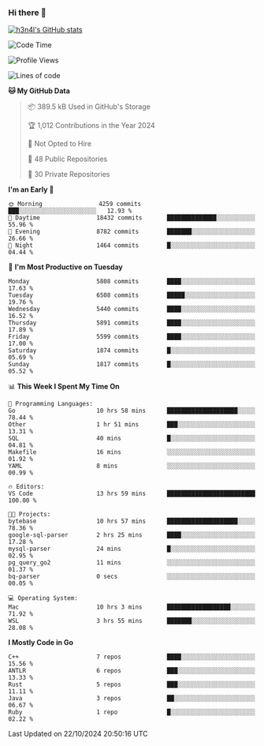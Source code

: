 ### Hi there 👋

[![h3n4l's GitHub stats](https://github-readme-stats.vercel.app/api?username=h3n4l&count_private=true&show_icons=true&theme=radical)](https://github.com/h3n4l/github-readme-stats)

<!--START_SECTION:waka-->
![Code Time](http://img.shields.io/badge/Code%20Time-1%2C980%20hrs%2027%20mins-blue)

![Profile Views](http://img.shields.io/badge/Profile%20Views-0-blue)

![Lines of code](https://img.shields.io/badge/From%20Hello%20World%20I%27ve%20Written-12.6%20million%20lines%20of%20code-blue)

**🐱 My GitHub Data** 

> 📦 389.5 kB Used in GitHub's Storage 
 > 
> 🏆 1,012 Contributions in the Year 2024
 > 
> 🚫 Not Opted to Hire
 > 
> 📜 48 Public Repositories 
 > 
> 🔑 30 Private Repositories 
 > 
**I'm an Early 🐤** 

```text
🌞 Morning                4259 commits        ███░░░░░░░░░░░░░░░░░░░░░░   12.93 % 
🌆 Daytime                18432 commits       ██████████████░░░░░░░░░░░   55.96 % 
🌃 Evening                8782 commits        ███████░░░░░░░░░░░░░░░░░░   26.66 % 
🌙 Night                  1464 commits        █░░░░░░░░░░░░░░░░░░░░░░░░   04.44 % 
```
📅 **I'm Most Productive on Tuesday** 

```text
Monday                   5808 commits        ████░░░░░░░░░░░░░░░░░░░░░   17.63 % 
Tuesday                  6508 commits        █████░░░░░░░░░░░░░░░░░░░░   19.76 % 
Wednesday                5440 commits        ████░░░░░░░░░░░░░░░░░░░░░   16.52 % 
Thursday                 5891 commits        ████░░░░░░░░░░░░░░░░░░░░░   17.89 % 
Friday                   5599 commits        ████░░░░░░░░░░░░░░░░░░░░░   17.00 % 
Saturday                 1874 commits        █░░░░░░░░░░░░░░░░░░░░░░░░   05.69 % 
Sunday                   1817 commits        █░░░░░░░░░░░░░░░░░░░░░░░░   05.52 % 
```


📊 **This Week I Spent My Time On** 

```text
💬 Programming Languages: 
Go                       10 hrs 58 mins      ████████████████████░░░░░   78.44 % 
Other                    1 hr 51 mins        ███░░░░░░░░░░░░░░░░░░░░░░   13.31 % 
SQL                      40 mins             █░░░░░░░░░░░░░░░░░░░░░░░░   04.81 % 
Makefile                 16 mins             ░░░░░░░░░░░░░░░░░░░░░░░░░   01.92 % 
YAML                     8 mins              ░░░░░░░░░░░░░░░░░░░░░░░░░   00.99 % 

🔥 Editors: 
VS Code                  13 hrs 59 mins      █████████████████████████   100.00 % 

🐱‍💻 Projects: 
bytebase                 10 hrs 57 mins      ████████████████████░░░░░   78.36 % 
google-sql-parser        2 hrs 25 mins       ████░░░░░░░░░░░░░░░░░░░░░   17.28 % 
mysql-parser             24 mins             █░░░░░░░░░░░░░░░░░░░░░░░░   02.95 % 
pg_query_go2             11 mins             ░░░░░░░░░░░░░░░░░░░░░░░░░   01.37 % 
bq-parser                0 secs              ░░░░░░░░░░░░░░░░░░░░░░░░░   00.05 % 

💻 Operating System: 
Mac                      10 hrs 3 mins       ██████████████████░░░░░░░   71.92 % 
WSL                      3 hrs 55 mins       ███████░░░░░░░░░░░░░░░░░░   28.08 % 
```

**I Mostly Code in Go** 

```text
C++                      7 repos             ████░░░░░░░░░░░░░░░░░░░░░   15.56 % 
ANTLR                    6 repos             ███░░░░░░░░░░░░░░░░░░░░░░   13.33 % 
Rust                     5 repos             ███░░░░░░░░░░░░░░░░░░░░░░   11.11 % 
Java                     3 repos             ██░░░░░░░░░░░░░░░░░░░░░░░   06.67 % 
Ruby                     1 repo              █░░░░░░░░░░░░░░░░░░░░░░░░   02.22 % 
```




 Last Updated on 22/10/2024 20:50:16 UTC
<!--END_SECTION:waka-->

